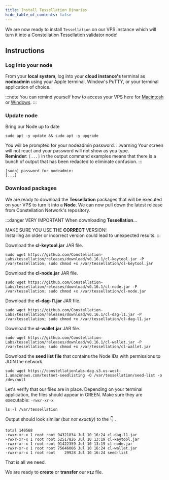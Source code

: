 ```yaml
---
title: Install Tessellation Binaries
hide_table_of_contents: false
---
```


<head>
  <title>Install Tessellation Binaries</title>
  <meta
    name="description"
    content="This document will help to install the necessary Tessellation binaries necessary to turn a VPS into a Node."
  />
</head>

We are now ready to install `Tessellation` on our VPS instance which will turn it into a Constellation Tessellation validator node!
## Instructions

### Log into your node

From your **local system**, log into your **cloud instance's** terminal as **nodeadmin** using your Apple terminal, Window's PuTTY, or your terminal application of choice.

:::note
You can remind yourself how to access your VPS here for [Macintosh](/nodes/resources/accessMac) or [Windows](/nodes/resources/accessWin).
:::

### Update node

Bring our Node up to date

```
sudo apt -y update && sudo apt -y upgrade
```

You will be prompted for your nodeadmin password.
:::warning
Your screen will not react and your password will not show as you type.  
**Reminder**: `[...]` in the output command examples means that there is a bunch of output that has been redacted to eliminate confusion. 
:::
```
[sudo] password for nodeadmin:
[...]
```

### Download packages

We are ready to download the **Tessellation** packages that will be executed on your VPS to turn it into a **Node**. We can now pull down the latest release from Constellation Network's repository.

:::danger VERY IMPORTANT
When downloading **Tessellation**...

MAKE SURE YOU USE THE **CORRECT** VERSION!  
Installing an older or incorrect version could lead to unexpected results.
:::

Download the **cl-keytool.jar** JAR file.
```
sudo wget https://github.com/Constellation-Labs/tessellation/releases/download/v0.16.1/cl-keytool.jar -P /var/tessellation; sudo chmod +x /var/tessellation/cl-keytool.jar
```
Download the **cl-node.jar** JAR file.
```
sudo wget https://github.com/Constellation-Labs/tessellation/releases/download/v0.16.1/cl-node.jar -P /var/tessellation; sudo chmod +x /var/tessellation/cl-node.jar
```
Download the **cl-dag-l1.jar** JAR file.
```
sudo wget https://github.com/Constellation-Labs/tessellation/releases/download/v0.16.1/cl-dag-l1.jar -P /var/tessellation; sudo chmod +x /var/tessellation/cl-dag-l1.jar
```
Download the **cl-wallet.jar** JAR file.
```
sudo wget https://github.com/Constellation-Labs/tessellation/releases/download/v0.16.1/cl-wallet.jar -P /var/tessellation; sudo chmod +x /var/tessellation/cl-wallet.jar
```
Download the **seed list file** that contains the Node IDs with permissions to JOIN the network.
```
sudo wget https://constellationlabs-dag.s3.us-west-1.amazonaws.com/testnet-seedlisting -O /var/tessellation/seed-list -o /dev/null
```

Let's verify that our files are in place. Depending on your terminal application, the files should appear in GREEN. Make sure they are executable:  `-rwxr-xr-x`

```
ls -l /var/tessellation
```

Output should look similar (*but not exactly*) to the 👇 .

```
total 140568
-rwxr-xr-x 1 root root 94321834 Jul 10 16:24 cl-dag-l1.jar
-rwxr-xr-x 1 root root 52517826 Jul 10 13:19 cl-keytool.jar
-rwxr-xr-x 1 root root 91422359 Jul 10 13:19 cl-node.jar
-rwxr-xr-x 1 root root 75646006 Jul 10 16:24 cl-wallet.jar
-rwxr-xr-x 1 root root    29928 Jul 10 16:24 seed-list
```
That is all we need.

We are ready to **create** or **transfer** our **`P12`** file.